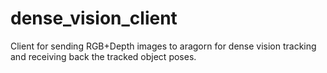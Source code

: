 dense_vision_client
===========================

Client for sending RGB+Depth images to aragorn for dense vision tracking and receiving back the tracked object poses.

